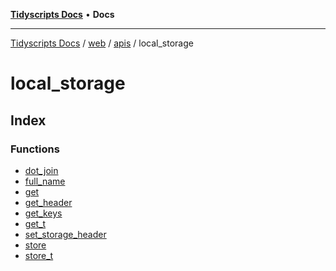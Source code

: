 [**Tidyscripts Docs**](../../../../../../README.md) • **Docs**

***

[Tidyscripts Docs](../../../../../../globals.md) / [web](../../../../README.md) / [apis](../../README.md) / local\_storage

# local\_storage

## Index

### Functions

- [dot\_join](functions/dot_join.md)
- [full\_name](functions/full_name.md)
- [get](functions/get.md)
- [get\_header](functions/get_header.md)
- [get\_keys](functions/get_keys.md)
- [get\_t](functions/get_t.md)
- [set\_storage\_header](functions/set_storage_header.md)
- [store](functions/store.md)
- [store\_t](functions/store_t.md)
